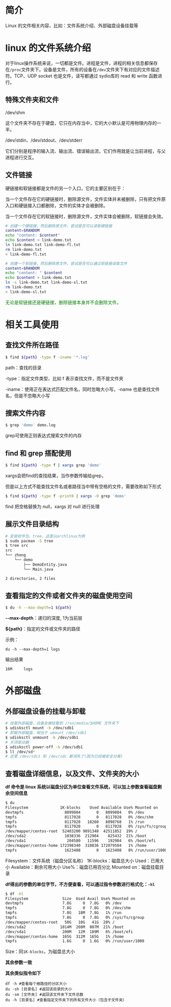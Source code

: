 # 简介

Linux 的文件相关内容，比如：文件系统介绍、外部磁盘设备挂载等

# linux 的文件系统介绍

对于linux操作系统来说，一切都是文件。进程是文件，进程的相关信息都保存在`/proc`文件夹下。设备是文件，所有的设备在`/dev`文件夹下有对应的文件描述符。TCP、UDP socket 也是文件，读写都通过 sydio库的 read 和 write 函数进行。

## 特殊文件夹和文件

/dev/shm

这个文件夹不存在于硬盘，它只在内存当中，它的大小默认是可用物理内存的一半。

/dev/stdin、/dev/stdout、/dev/stderr

它们分别是程序的输入流、输出流、错误输出流，它们作用就是让当前进程，与父进程进行交互。

## 文件链接

硬链接和软链接都是文件的另一个入口，它的主要区别在于：

当一个文件存在它的硬链接时，删除源文件，文件实体并未被删除，只有把文件原入口和硬链接入口都删除，文件的实体才会被删除。

当一个文件存在它的软链接时，删除源文件，文件实体会被删除，软链接会失效。

```bash
# 创建一个硬链接，然后删除原文件，尝试是否可以读取硬链接
content=$RANDOM
echo "content: $content"
echo $content > link-demo.txt
ln link-demo.txt link-demo-fl.txt
rm link-demo.txt
< link-demo-fl.txt

# 创建一个软链接，然后删除原文件，尝试是否可以通过软链接读取文件
content=$RANDOM
echo "content: " $content
echo $content > link-demo.txt
ln -s link-demo.txt link-demo-sl.txt
rm link-demo.txt
< link-demo-sl.txt
```

<font color="green">无论是软链接还是硬链接，删除链接本身并不会删除文件。</font>

# 相关工具使用

## 查找文件所在路径

```bash
$ find ${path} -type f -iname '*.log'
```

path：查找的目录

-type：指定文件类型，比如 f 表示查找文件，而不是文件夹

-iname：使用正在表达式匹配文件名，同时忽略大小写，-name 也是查找文件名，但是不忽略大小写

## 搜索文件内容

```bash
$ grep 'demo' demo.log
```

grep可使用正则表达式搜索文件的内存

## find 和 grep 搭配使用

```bash
$ find ${path} -type f | xargs grep 'demo'
```

xargs会把find的查找结果，当作参数传输给grep，

但是以上方式不能查找文件名或者路径当中带有空格的文件，需要改称如下形式

```bash
$ find ${path} -type f -print0 | xargs -0 grep 'demo'
```

find 把空格替换为 null，xargs 对 null 进行处理

## 展示文件目录结构

```bash
# 安装软件包，tree，这里以archlinux为例
$ sudo pacman -S tree
$ tree src
src
└── zhong
    └── demo
        ├── DemoEntity.java
        └── Main.java

2 directories, 2 files
```

## 查看指定的文件或者文件夹的磁盘使用空间

```bash
$ du -h --max-depth=1 ${path}
```

**--max-depth**：递归的深度, 1为当前层

**${path}**：指定的文件或文件夹的路径

示例：

```shell
du -h --max-depth=1 logs
```

输出结果

```shell
16M     logs
```

# 外部磁盘

## 外部磁盘设备的挂载与卸载

```bash
# 挂载外部磁盘，设备会被挂载到 /run/media/$HOME 文件夹下
$ udisksctl mount -b /dev/sdb1
# 卸载外部磁盘，相当于 umount /dev/sdb1
$ udisksctl unmount -b /dev/sdb1
# 关闭驱动器
$ udisksctl power-off -b /dev/sdb1
$ ll /dev/sd*
# 这里 /dev/sdc1 和 /dev/sdc 都消失了(因为已经被安全分离)
```

## 查看磁盘详细信息，以及文件、文件夹的大小

**df 命令是 linux 系统以磁盘分区为单位查看文件系统，可以加上参数查看磁盘剩余空间信息**

```bash
$ du
Filesystem              1K-blocks    Used Available Use% Mounted on
devtmpfs                  8099804       0   8099804   0% /dev
tmpfs                     8117028       0   8117028   0% /dev/shm
tmpfs                     8117028   18260   8098768   1% /run
tmpfs                     8117028       0   8117028   0% /sys/fs/cgroup
/dev/mapper/centos-root  52403200 9891348  42511852  19% /
/dev/sda2                 1038336  212904    825432  21% /boot
/dev/sda1                  204580   11596    192984   6% /boot/efi
/dev/mapper/centos-home 172398340  318836 172079504   1% /home
tmpfs                     1623408       0   1623408   0% /run/user/1000
```

Filesystem：文件系统（磁盘分区名称）
1K-blocks：磁盘总大小
Used：已用大小
Available：剩余可用大小
Use%：磁盘已用百分比
Mounted on：磁盘挂载目录

**df得出的参数的单位字节，不方便查看，可以通过指令参数进行格式化：`-hl`**

```bash
$ df -hl
Filesystem               Size  Used Avail Use% Mounted on
devtmpfs                 7.8G     0  7.8G   0% /dev
tmpfs                    7.8G     0  7.8G   0% /dev/shm
tmpfs                    7.8G   18M  7.8G   1% /run
tmpfs                    7.8G     0  7.8G   0% /sys/fs/cgroup
/dev/mapper/centos-root   50G   10G   41G  20% /
/dev/sda2               1014M  208M  807M  21% /boot
/dev/sda1                200M   12M  189M   6% /boot/efi
/dev/mapper/centos-home  165G  312M  165G   1% /home
tmpfs                    1.6G     0  1.6G   0% /run/user/1000
```

Size：同`1K-blocks`，为磁盘总大小

**其余参数一致**

**其余类似指令如下**

```shell
df -h #查看每个根路径的分区大小
du -sh [目录名] #返回该目录的大小
du -sm [文件夹] #返回该文件夹下文件总数
du -h [目录名] #查看指定文件夹下的所有文件大小（包含子文件夹）
```
